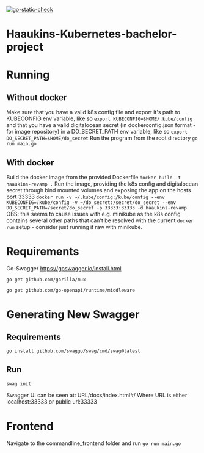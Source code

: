 [![go-static-check](https://github.com/Mai-Sigurd/Haaukins-Kubernetes-bachelor-project/actions/workflows/go-static-check.yml/badge.svg)](https://github.com/Mai-Sigurd/Haaukins-Kubernetes-bachelor-project/actions/workflows/go-static-check.yml)

# Haaukins-Kubernetes-bachelor-project

# Running
## Without docker
Make sure that you have a valid k8s config file and export it's path to KUBECONFIG env variable, like so
``export KUBECONFIG=$HOME/.kube/config``
and that you have a valid digitalocean secret (in dockerconfig.json format - for image repository) in a DO_SECRET_PATH env variable, like so
``export DO_SECRET_PATH=$HOME/do_secret``
Run the program from the root directory
``go run main.go``


## With docker
Build the docker image from the provided Dockerfile
``docker build -t haaukins-revamp .``
Run the image, providing the k8s config and digitalocean secret through bind mounted volumes and exposing the app on the hosts port 33333
``docker run -v ~/.kube/config:/kube/config --env KUBECONFIG=/kube/config -v ~/do_secret:/secret/do_secret --env DO_SECRET_PATH=/secret/do_secret -p 33333:33333 -d haaukins-revamp``
OBS: this seems to cause issues with e.g. minikube as the k8s config contains several other paths that can't 
be resolved with the current ``docker run`` setup - consider just running it raw with minikube.

# Requirements
Go-Swagger
  https://goswagger.io/install.html

``go get github.com/gorilla/mux``

``go get github.com/go-openapi/runtime/middleware``

# Generating New Swagger
## Requirements
``go install github.com/swaggo/swag/cmd/swag@latest``

## Run
``swag init ``

Swagger UI can be seen at: URL/docs/index.html#/
Where URL is either localhost:33333 or public url:33333

# Frontend
Navigate to the commandline_frontend folder and run
``go run main.go``
